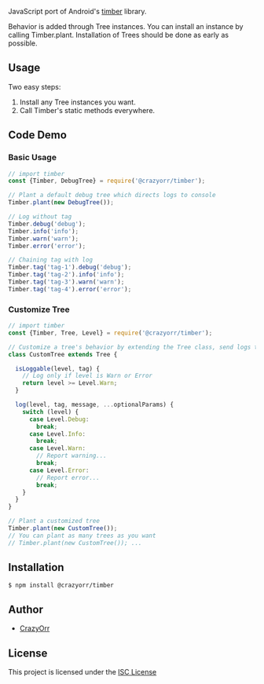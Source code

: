 JavaScript port of Android's [timber](https://github.com/JakeWharton/timber) library.

Behavior is added through Tree instances. You can install an instance by calling Timber.plant. Installation of Trees should be done as early as possible.

## Usage
Two easy steps:

1. Install any Tree instances you want.
2. Call Timber's static methods everywhere.

## Code Demo
### Basic Usage
```javascript
// import timber
const {Timber, DebugTree} = require('@crazyorr/timber');

// Plant a default debug tree which directs logs to console
Timber.plant(new DebugTree());

// Log without tag
Timber.debug('debug');
Timber.info('info');
Timber.warn('warn');
Timber.error('error');

// Chaining tag with log
Timber.tag('tag-1').debug('debug');
Timber.tag('tag-2').info('info');
Timber.tag('tag-3').warn('warn');
Timber.tag('tag-4').error('error');
```
### Customize Tree
```javascript
// import timber
const {Timber, Tree, Level} = require('@crazyorr/timber');

// Customize a tree's behavior by extending the Tree class, send logs to anywhere you want
class CustomTree extends Tree {

  isLoggable(level, tag) {
    // Log only if level is Warn or Error
    return level >= Level.Warn;
  }

  log(level, tag, message, ...optionalParams) {
    switch (level) {
      case Level.Debug:
        break;
      case Level.Info:
        break;
      case Level.Warn:
        // Report warning...
        break;
      case Level.Error:
        // Report error...
        break;
    }
  }
}

// Plant a customized tree
Timber.plant(new CustomTree());
// You can plant as many trees as you want
// Timber.plant(new CustomTree()); ...
```


## Installation
```
$ npm install @crazyorr/timber
```

## Author
- [CrazyOrr](https://github.com/CrazyOrr)

## License
This project is licensed under the [ISC License](./LICENSE)
